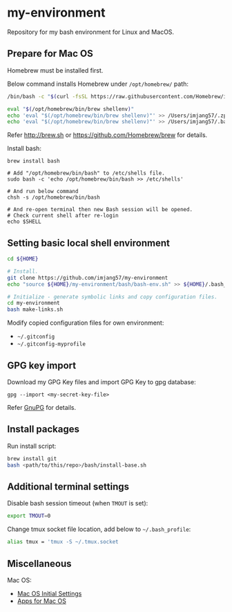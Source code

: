 # my-environment

Repository for my bash environment for Linux and MacOS.

## Prepare for Mac OS

Homebrew must be installed first.

Below command installs Homebrew under `/opt/homebrew/` path:

```bash
/bin/bash -c "$(curl -fsSL https://raw.githubusercontent.com/Homebrew/install/HEAD/install.sh)"

eval "$(/opt/homebrew/bin/brew shellenv)"
echo 'eval "$(/opt/homebrew/bin/brew shellenv)"' >> /Users/imjang57/.zprofile
echo 'eval "$(/opt/homebrew/bin/brew shellenv)"' >> /Users/imjang57/.bash_profile
```

Refer http://brew.sh or https://github.com/Homebrew/brew for details.

Install bash:

```
brew install bash

# Add "/opt/homebrew/bin/bash" to /etc/shells file.
sudo bash -c 'echo /opt/homebrew/bin/bash >> /etc/shells'

# And run below command
chsh -s /opt/homebrew/bin/bash

# And re-open terminal then new Bash session will be opened.
# Check current shell after re-login
echo $SHELL
```

## Setting basic local shell environment

```bash
cd ${HOME}

# Install.
git clone https://github.com/imjang57/my-environment
echo "source ${HOME}/my-environment/bash/bash-env.sh" >> ${HOME}/.bash_profile

# Initialize - generate symbolic links and copy configuration files.
cd my-environment
bash make-links.sh
```

Modify copied configuration files for own environment:

* `~/.gitconfig`
* `~/.gitconfig-myprofile`

## GPG key import

Download my GPG Key files and import GPG Key to gpg database:

```
gpg --import <my-secret-key-file>
```

Refer [GnuPG](manual/gpg.md) for details.

## Install packages

Run install script:

```bash
brew install git
bash <path/to/this/repo>/bash/install-base.sh
```

## Additional terminal settings

Disable bash session timeout (when `TMOUT` is set):

```bash
export TMOUT=0
```

Change tmux socket file location, add below to `~/.bash_profile`:

```bash
alias tmux = 'tmux -S ~/.tmux.socket
```

## Miscellaneous

Mac OS:

* [Mac OS Initial Settings](manual/macos/mac_os_initial_settings.md)
* [Apps for Mac OS](manual/macos/apps_for_mac_os.md)
